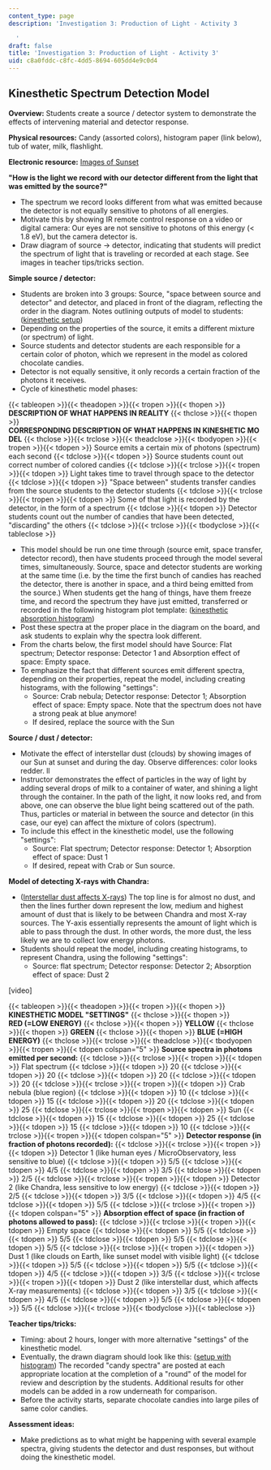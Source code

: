 ```yaml
---
content_type: page
description: 'Investigation 3: Production of Light - Activity 3

  '
draft: false
title: 'Investigation 3: Production of Light - Activity 3'
uid: c8a0fddc-c8fc-4dd5-8694-605dd4e9c0d4
---
```

## **Kinesthetic Spectrum Detection Model**

**Overview:** Students create a source / detector system to demonstrate the effects of intervening material and detector response.

**Physical resources:** Candy (assorted colors), histogram paper (link below), tub of water, milk, flashlight.

**Electronic resource:** [Images of Sunset](http://www.atoptics.co.uk/atoptics/mmirsun.htm)

**"How is the light we record with our detector different from the light that was emitted by the source?"**

- The spectrum we record looks different from what was emitted because the detector is not equally sensitive to photons of all energies.
- Motivate this by showing IR remote control response on a video or digital camera: Our eyes are not sensitive to photons of this energy (\< 1.8 eV), but the camera detector is.
- Draw diagram of source -> detector, indicating that students will predict the spectrum of light that is traveling or recorded at each stage. See images in teacher tips/tricks section.

**Simple source / detector:**

- Students are broken into 3 groups: Source, "space between source and detector" and detector, and placed in front of the diagram, reflecting the order in the diagram. Notes outlining outputs of model to students: ([kinesthetic setup](https://old.ocw.mit.edu/high-school/physics/chandra-astrophysics-institute/investigation-3-production-of-light/image-gallery-3/MITHFH_chandra_inv3_kinset.jpg))
- Depending on the properties of the source, it emits a different mixture (or spectrum) of light.
- Source students and detector students are each responsible for a certain color of photon, which we represent in the model as colored chocolate candies.
- Detector is not equally sensitive, it only records a certain fraction of the photons it receives.
- Cycle of kinesthetic model phases:

{{< tableopen >}}{{< theadopen >}}{{< tropen >}}{{< thopen >}}
**DESCRIPTION OF WHAT HAPPENS IN REALITY**
{{< thclose >}}{{< thopen >}}
**CORRESPONDING DESCRIPTION OF WHAT HAPPENS IN KINESHETIC MODEL**
{{< thclose >}}{{< trclose >}}{{< theadclose >}}{{< tbodyopen >}}{{< tropen >}}{{< tdopen >}}
Source emits a certain mix of photons (spectrum) each second
{{< tdclose >}}{{< tdopen >}}
Source students count out correct number of colored candies
{{< tdclose >}}{{< trclose >}}{{< tropen >}}{{< tdopen >}}
Light takes time to travel through space to the detector
{{< tdclose >}}{{< tdopen >}}
"Space between" students transfer candies from the source students to the detector students
{{< tdclose >}}{{< trclose >}}{{< tropen >}}{{< tdopen >}}
Some of that light is recorded by the detector, in the form of a spectrum
{{< tdclose >}}{{< tdopen >}}
Detector students count out the number of candies that have been detected, "discarding" the others
{{< tdclose >}}{{< trclose >}}{{< tbodyclose >}}{{< tableclose >}}

- This model should be run one time through (source emit, space transfer, detector record), then have students proceed through the model several times, simultaneously. Source, space and detector students are working at the same time (i.e. by the time the first bunch of candies has reached the detector, there is another in space, and a third being emitted from the source.) When students get the hang of things, have them freeze time, and record the spectrum they have just emitted, transferred or recorded in the following histogram plot template: ([kinesthetic absorption histogram](https://old.ocw.mit.edu/high-school/physics/chandra-astrophysics-institute/investigation-3-production-of-light/image-gallery-3/MITHFH_chandra_inv3_kinhis.jpg))
- Post these spectra at the proper place in the diagram on the board, and ask students to explain why the spectra look different.
- From the charts below, the first model should have Source: Flat spectrum; Detector response: Detector 1 and Absorption effect of space: Empty space.
- To emphasize the fact that different sources emit different spectra, depending on their properties, repeat the model, including creating histograms, with the following "settings":
    - Source: Crab nebula; Detector response: Detector 1; Absorption effect of space: Empty space. Note that the spectrum does not have a strong peak at blue anymore!
    - If desired, replace the source with the Sun

**Source / dust / detector:**

- Motivate the effect of interstellar dust (clouds) by showing images of our Sun at sunset and during the day. Observe differences: color looks redder. ll
- Instructor demonstrates the effect of particles in the way of light by adding several drops of milk to a container of water, and shining a light through the container. In the path of the light, it now looks red, and from above, one can observe the blue light being scattered out of the path. Thus, particles or material in between the source and detector (in this case, our eye) can affect the mixture of colors (spectrum).
- To include this effect in the kinesthetic model, use the following "settings":
    - Source: Flat spectrum; Detector response: Detector 1; Absorption effect of space: Dust 1
    - If desired, repeat with Crab or Sun source.

**Model of detecting X-rays with Chandra:**

- ([Interstellar dust affects X-rays](https://old.ocw.mit.edu/high-school/physics/chandra-astrophysics-institute/investigation-3-production-of-light/image-gallery-3/MITHFH_chandra_inv3_n_heg.jpg)) The top line is for almost no dust, and then the lines further down represent the low, medium and highest amount of dust that is likely to be between Chandra and most X-ray sources. The Y-axis essentially represents the amount of light which is able to pass through the dust. In other words, the more dust, the less likely we are to collect low energy photons.
- Students should repeat the model, including creating histograms, to represent Chandra, using the following "settings":
    - Source: flat spectrum; Detector response: Detector 2; Absorption effect of space: Dust 2

\[video\]

{{< tableopen >}}{{< theadopen >}}{{< tropen >}}{{< thopen >}}
**KINESTHETIC MODEL "SETTINGS"**
{{< thclose >}}{{< thopen >}}
**RED (=LOW ENERGY)**
{{< thclose >}}{{< thopen >}}
**YELLOW**
{{< thclose >}}{{< thopen >}}
**GREEN**
{{< thclose >}}{{< thopen >}}
**BLUE (=HIGH ENERGY)**
{{< thclose >}}{{< trclose >}}{{< theadclose >}}{{< tbodyopen >}}{{< tropen >}}{{< tdopen colspan="5" >}}
**Source spectra in photons emitted per second:**
{{< tdclose >}}{{< trclose >}}{{< tropen >}}{{< tdopen >}}
Flat spectrum
{{< tdclose >}}{{< tdopen >}}
20
{{< tdclose >}}{{< tdopen >}}
20
{{< tdclose >}}{{< tdopen >}}
20
{{< tdclose >}}{{< tdopen >}}
20
{{< tdclose >}}{{< trclose >}}{{< tropen >}}{{< tdopen >}}
Crab nebula (blue region)
{{< tdclose >}}{{< tdopen >}}
10
{{< tdclose >}}{{< tdopen >}}
15
{{< tdclose >}}{{< tdopen >}}
20
{{< tdclose >}}{{< tdopen >}}
25
{{< tdclose >}}{{< trclose >}}{{< tropen >}}{{< tdopen >}}
Sun
{{< tdclose >}}{{< tdopen >}}
15
{{< tdclose >}}{{< tdopen >}}
25
{{< tdclose >}}{{< tdopen >}}
15
{{< tdclose >}}{{< tdopen >}}
10
{{< tdclose >}}{{< trclose >}}{{< tropen >}}{{< tdopen colspan="5" >}}
**Detector response (in fraction of photons recorded):**
{{< tdclose >}}{{< trclose >}}{{< tropen >}}{{< tdopen >}}
Detector 1 (like human eyes / MicroObservatory, less sensitive to blue)
{{< tdclose >}}{{< tdopen >}}
5/5
{{< tdclose >}}{{< tdopen >}}
4/5
{{< tdclose >}}{{< tdopen >}}
3/5
{{< tdclose >}}{{< tdopen >}}
2/5
{{< tdclose >}}{{< trclose >}}{{< tropen >}}{{< tdopen >}}
Detector 2 (like Chandra, less sensitive to low energy)
{{< tdclose >}}{{< tdopen >}}
2/5
{{< tdclose >}}{{< tdopen >}}
3/5
{{< tdclose >}}{{< tdopen >}}
4/5
{{< tdclose >}}{{< tdopen >}}
5/5
{{< tdclose >}}{{< trclose >}}{{< tropen >}}{{< tdopen colspan="5" >}}
**Absorption effect of space (in fraction of photons allowed to pass):**
{{< tdclose >}}{{< trclose >}}{{< tropen >}}{{< tdopen >}}
Empty space
{{< tdclose >}}{{< tdopen >}}
5/5
{{< tdclose >}}{{< tdopen >}}
5/5
{{< tdclose >}}{{< tdopen >}}
5/5
{{< tdclose >}}{{< tdopen >}}
5/5
{{< tdclose >}}{{< trclose >}}{{< tropen >}}{{< tdopen >}}
Dust 1 (like clouds on Earth, like sunset model with visible light)
{{< tdclose >}}{{< tdopen >}}
5/5
{{< tdclose >}}{{< tdopen >}}
5/5
{{< tdclose >}}{{< tdopen >}}
4/5
{{< tdclose >}}{{< tdopen >}}
3/5
{{< tdclose >}}{{< trclose >}}{{< tropen >}}{{< tdopen >}}
Dust 2 (like interstellar dust, which affects X-ray measurements)
{{< tdclose >}}{{< tdopen >}}
3/5
{{< tdclose >}}{{< tdopen >}}
4/5
{{< tdclose >}}{{< tdopen >}}
5/5
{{< tdclose >}}{{< tdopen >}}
5/5
{{< tdclose >}}{{< trclose >}}{{< tbodyclose >}}{{< tableclose >}}

**Teacher tips/tricks:**

- Timing: about 2 hours, longer with more alternative "settings" of the kinesthetic model.
- Eventually, the drawn diagram should look like this: ([setup with histogram](https://old.ocw.mit.edu/high-school/physics/chandra-astrophysics-institute/investigation-3-production-of-light/image-gallery-3/MITHFH_chandra_inv3_setup.jpg)) The recorded "candy spectra" are posted at each appropriate location at the completion of a "round" of the model for review and description by the students. Additional results for other models can be added in a row underneath for comparison.
- Before the activity starts, separate chocolate candies into large piles of same color candies.

**Assessment ideas:**

- Make predictions as to what might be happening with several example spectra, giving students the detector and dust responses, but without doing the kinesthetic model.